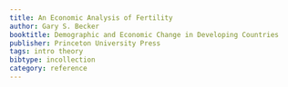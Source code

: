 ```yaml
---
title: An Economic Analysis of Fertility
author: Gary S. Becker
booktitle: Demographic and Economic Change in Developing Countries
publisher: Princeton University Press
tags: intro theory
bibtype: incollection
category: reference
---
```

